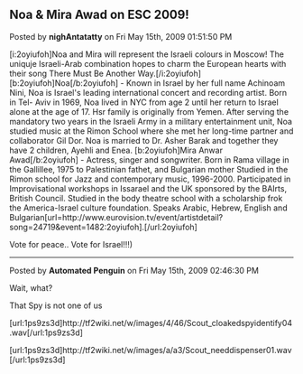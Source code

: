 ## Noa &amp; Mira Awad on ESC 2009!
Posted by **nighAntatatty** on Fri May 15th, 2009 01:51:50 PM

[i:2oyiufoh]Noa and Mira will represent the Israeli colours in Moscow! The uniquje Israeli-Arab combination hopes to charm the European hearts with their song There Must Be Another Way.[/i:2oyiufoh]
[b:2oyiufoh]Noa[/b:2oyiufoh] - Known in Israel by her full name Achinoam Nini, Noa is Israel's leading international concert and recording artist. Born in Tel- Aviv in 1969, Noa lived in NYC from age 2 until her return to Israel alone at the age of 17. Hsr family is originally from Yemen. After serving the mandatory two years in the Israeli Army in a military entertainment unit, Noa studied music at the Rimon School where she met her long-time partner and collaborator Gil Dor. Noa is married to Dr. Asher Barak and together they have 2 children, Ayehli and Enea.
[b:2oyiufoh]Mira Anwar Awad[/b:2oyiufoh] - Actress, singer and songwriter. Born in Rama village in the Gallillee, 1975 to Palestinian fathet, and Bulgarian mother Studied in the Rimon school for Jazz and contemporary music, 1996-2000. Participated in Improvisational workshops in Issarael and the UK sponsored by the BAIrts, British Council. Studied in the body theatre school with a scholarship frok the America-Israel culture foundation. Speaks Arabic, Hebrew, English and Bulgarian[url=http&#58;//www&#46;eurovision&#46;tv/event/artistdetail?song=24719&amp;event=1482:2oyiufoh].[/url:2oyiufoh] 

Vote for peace.. Vote for Israel!!!)

--------------------------------------------------------------------------------

Posted by **Automated Penguin** on Fri May 15th, 2009 02:46:30 PM

Wait, what?

That Spy is not one of us

[url:1ps9zs3d]http&#58;//tf2wiki&#46;net/w/images/4/46/Scout_cloakedspyidentify04&#46;wav[/url:1ps9zs3d]

[url:1ps9zs3d]http&#58;//tf2wiki&#46;net/w/images/a/a3/Scout_needdispenser01&#46;wav[/url:1ps9zs3d]

